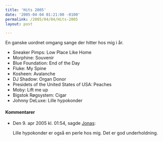 ```yaml
---
title: 'Hits 2005'
date: '2005-04-04 01:21:00 -0100'
permalink: /2005/04/04/Hits-2005
layout: post

---
```

En ganske uordnet omgang sange der hitter hos mig i år.


- Sneaker Pimps: Low Place Like Home
- Morphine: Souvenir
- Blue Foundation: End of the Day
- Fluke: My Spine
- Kosheen: Avalanche
- DJ Shadow: Organ Donor
- Presidets of the United States of USA: Peaches
- Moby: Lift me up
- Bigstok Røgsystem: Cigar
- Johnny DeLuxe: Lille hypokonder

<div class="vintage-comments">
<h4>Kommentarer </h4>
<ul class="vintage-comments-list"><li>
<p class="comment-meta">Den <time datetime="2005-04-09T13:54:11+02:00">9. apr 2005 kl.  01:54</time>, sagde <a href="http://blog.verture.net/">Jonas</a>:</p>
<p>Lille hypokonder er også en perle hos mig. Det er god underholdning.</p>
</li>
</ul>
</div>
